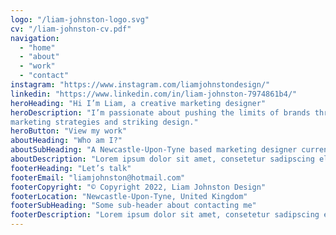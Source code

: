 ```yaml
---
logo: "/liam-johnston-logo.svg"
cv: "/liam-johnston-cv.pdf"
navigation:
  - "home"
  - "about"
  - "work"
  - "contact"
instagram: "https://www.instagram.com/liamjohnstondesign/"
linkedin: "https://www.linkedin.com/in/liam-johnston-7974861b4/"
heroHeading: "Hi I’m Liam, a creative marketing designer"
heroDescription: "I’m passionate about pushing the limits of brands through creative
marketing strategies and striking design."
heroButton: "View my work"
aboutHeading: "Who am I?"
aboutSubHeading: "A Newcastle-Upon-Tyne based marketing designer currently looking for my next big role"
aboutDescription: "Lorem ipsum dolor sit amet, consetetur sadipscing elitr, sed diam nonumy eirmod tempor invidunt ut labore et dolore magna aliquyam erat, sed diam voluptua. At vero eos et accusam et justo duo dolores et ea rebum. Stet clita kasd gubergren, no sea takimata sanctus est Lorem ipsum dolor sit amet. Lorem ipsum dolor sit amet, consetetur sadipscing elitr."
footerHeading: "Let’s talk"
footerEmail: "liamjohnston@hotmail.com"
footerCopyright: "© Copyright 2022, Liam Johnston Design"
footerLocation: "Newcastle-Upon-Tyne, United Kingdom"
footerSubHeading: "Some sub-header about contacting me"
footerDescription: "Lorem ipsum dolor sit amet, consetetur sadipscing elitr, sed diam nonumy eirmod tempor invidunt ut labore et dolore magna aliquyam erat, sed diam voluptua. At vero eos et accusam et justo duo dolores et ea rebum. Stet clita kasd gubergren, no sea takimata sanctus est Lorem ipsum dolor sit amet."
---
```

